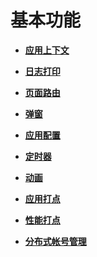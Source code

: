 # 基本功能<a name="ZH-CN_TOPIC_0000001209210689"></a>

-   **[应用上下文](js-apis-system-app.md)**  

-   **[日志打印](js-apis-basic-features-logs.md)**  

-   **[页面路由](js-apis-system-router.md)**  

-   **[弹窗](js-apis-system-prompt.md)**  

-   **[应用配置](js-apis-system-configuration.md)**  

-   **[定时器](js-apis-system-timer.md)**  

-   **[动画](js-apis-animator.md)**  

-   **[应用打点](js-apis-hiappevent.md)**  

-   **[性能打点](js-apis-bytrace.md)**  

-   **[分布式帐号管理](js-apis-distributedaccount.md)**  


